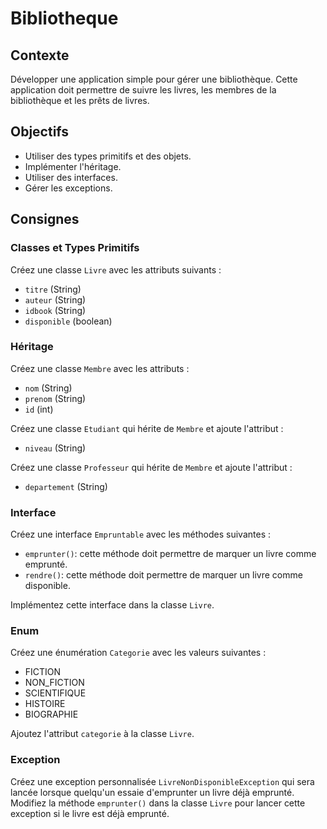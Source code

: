 # Bibliotheque

## Contexte

Développer une application simple pour gérer une bibliothèque. Cette application doit permettre de suivre les livres, les membres de la bibliothèque et les prêts de livres.

## Objectifs

- Utiliser des types primitifs et des objets.
- Implémenter l'héritage.
- Utiliser des interfaces.
- Gérer les exceptions.

## Consignes

### Classes et Types Primitifs

Créez une classe `Livre` avec les attributs suivants :
- `titre` (String)
- `auteur` (String)
- `idbook` (String)
- `disponible` (boolean)

### Héritage

Créez une classe `Membre` avec les attributs :
- `nom` (String)
- `prenom` (String)
- `id` (int)

Créez une classe `Etudiant` qui hérite de `Membre` et ajoute l'attribut :
- `niveau` (String)

Créez une classe `Professeur` qui hérite de `Membre` et ajoute l'attribut :
- `departement` (String)

### Interface

Créez une interface `Empruntable` avec les méthodes suivantes :
- `emprunter()`: cette méthode doit permettre de marquer un livre comme emprunté.
- `rendre()`: cette méthode doit permettre de marquer un livre comme disponible.

Implémentez cette interface dans la classe `Livre`.

### Enum

Créez une énumération `Categorie` avec les valeurs suivantes :
- FICTION
- NON_FICTION
- SCIENTIFIQUE
- HISTOIRE
- BIOGRAPHIE

Ajoutez l'attribut `categorie` à la classe `Livre`.

### Exception

Créez une exception personnalisée `LivreNonDisponibleException` qui sera lancée lorsque quelqu'un essaie d'emprunter un livre déjà emprunté. Modifiez la méthode `emprunter()` dans la classe `Livre` pour lancer cette exception si le livre est déjà emprunté.
